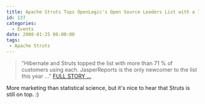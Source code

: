 ```yaml
---
title: Apache Struts Tops OpenLogic's Open Source Leaders List with a 71% Share
id: 137
categories:
  - Events
date: 2008-01-25 06:00:00
tags: 
 - Apache Struts
---
```


> "Hibernate and Struts topped the list with more than 71 % of customers using each. JasperReports is the only newcomer to the list this year ..."
[FULL STORY ...](http://press-releases.techwhack.com/15764/openlogic-5/)

More marketing than statistical science, but it's nice to hear that Struts is still on top. :)